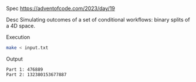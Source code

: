 Spec https://adventofcode.com/2023/day/19

Desc Simulating outcomes of a set of conditional workflows: binary splits of a 4D space.

Execution

```bash
make < input.txt
```

Output

```
Part 1: 476889
Part 2: 132380153677887
```

